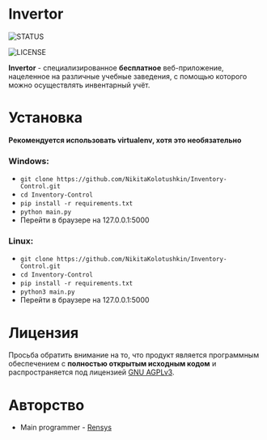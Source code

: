 # Invertor

![STATUS](https://img.shields.io/badge/STATUS-IN%20DEVELOPMENT-brightgreen?style=for-the-badge)

![LICENSE](https://img.shields.io/badge/LICENSE-GNU%20AGPLv3-red?style=for-the-badge)

**Invertor** - специализированное **бесплатное** веб-приложение, нацеленное на различные учебные заведения, с помощью которого можно осуществлять инвентарный учёт.


# Установка

**Рекомендуется использовать virtualenv, хотя это необязательно**


### Windows:

+ ```git clone https://github.com/NikitaKolotushkin/Inventory-Control.git```
+ ```cd Inventory-Control```
+ ```pip install -r requirements.txt```
+ ```python main.py```
+ Перейти в браузере на 127.0.0.1:5000


### Linux:

+ ```git clone https://github.com/NikitaKolotushkin/Inventory-Control.git```
+ ```cd Inventory-Control```
+ ```pip install -r requirements.txt```
+ ```python3 main.py```
+ Перейти в браузере на 127.0.0.1:5000


# Лицензия
Просьба обратить внимание на то, что продукт является программным обеспечением с **полностью открытым исходным кодом** и распространяется под лицензией [GNU AGPLv3](LICENSE).


# Авторство
+ Main programmer - [Rensys](https://github.com/NikitaKolotushkin)
